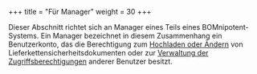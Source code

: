 +++
title = "Für Manager"
weight = 30
+++

Dieser Abschnitt richtet sich an Manager eines Teils eines BOMnipotent-Systems. Ein Manager bezeichnet in diesem Zusammenhang ein Benutzerkonto, das die Berechtigung zum [Hochladen oder Ändern](/de/client/manager/doc-management/) von Lieferkettensicherheitsdokumenten oder zur [Verwaltung der Zugriffsberechtigungen](/de/client/manager/user-management/) anderer Benutzer besitzt.
